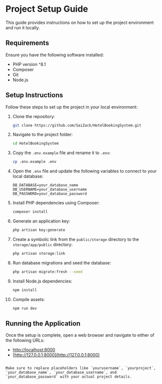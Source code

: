 # Project Setup Guide

This guide provides instructions on how to set up the project environment and run it locally.

## Requirements

Ensure you have the following software installed:

- PHP version ^8.1
- Composer
- Git
- Node.js

## Setup Instructions

Follow these steps to set up the project in your local environment:

1. Clone the repository:

   ```bash
   git clone https://github.com/SaiZack/HotelBookingSystem.git
   ```

2. Navigate to the project folder:

   ```bash
   cd HotelBookingSystem
   ```

3. Copy the `.env.example` file and rename it to `.env`:

   ```bash
   cp .env.example .env
   ```

4. Open the `.env` file and update the following variables to connect to your local database:

   ```dotenv
   DB_DATABASE=your_database_name
   DB_USERNAME=your_database_username
   DB_PASSWORD=your_database_password
   ```

5. Install PHP dependencies using Composer:

   ```bash
   composer install
   ```

6. Generate an application key:

   ```bash
   php artisan key:generate
   ```

7. Create a symbolic link from the `public/storage` directory to the `storage/app/public` directory:

   ```bash
   php artisan storage:link
   ```

8. Run database migrations and seed the database:

   ```bash
   php artisan migrate:fresh --seed
   ```

9. Install Node.js dependencies:

   ```bash
   npm install
   ```

10. Compile assets:

    ```bash
    npm run dev
    ```

## Running the Application

Once the setup is complete, open a web browser and navigate to either of the following URLs:

- [http://localhost:8000](http://localhost:8000)
- [http://127.0.0.1:8000](http://127.0.0.1:8000)
```

Make sure to replace placeholders like `yourusername`, `yourproject`, `your_database_name`, `your_database_username`, and `your_database_password` with your actual project details.

